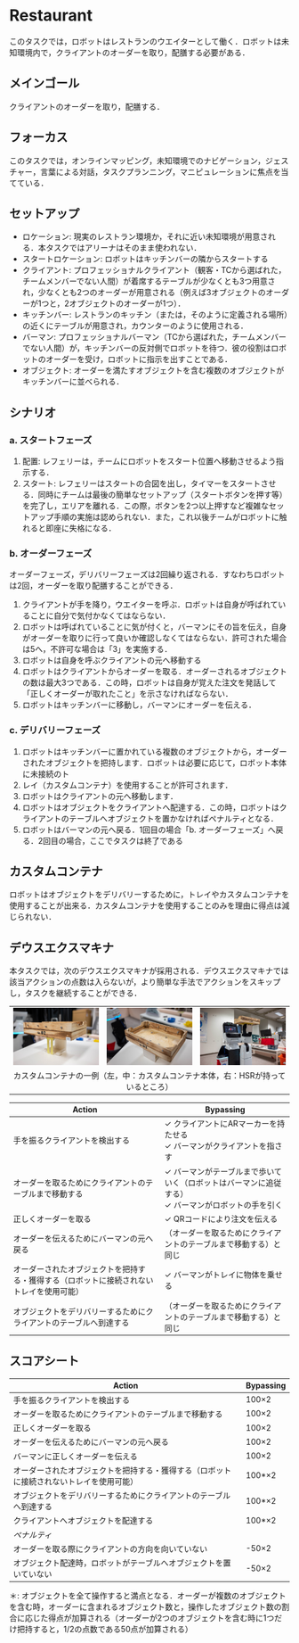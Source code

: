 # Restaurant
このタスクでは，ロボットはレストランのウエイターとして働く．ロボットは未知環境内で，クライアントのオーダーを取り，配膳する必要がある．

## メインゴール
クライアントのオーダーを取り，配膳する．

## フォーカス
このタスクでは，オンラインマッピング，未知環境でのナビゲーション，ジェスチャー，言葉による対話，タスクプランニング，マニピュレーションに焦点を当てている．

## セットアップ
- ロケーション: 現実のレストラン環境か，それに近い未知環境が用意される．本タスクではアリーナはそのまま使われない．
- スタートロケーション: ロボットはキッチンバーの隣からスタートする
- クライアント: プロフェッショナルクライアント（観客・TCから選ばれた，チームメンバーでない人間）が着席するテーブルが少なくとも3つ用意され，少なくとも2つのオーダーが用意される（例えば3オブジェクトのオーダーが1つと，2オブジェクトのオーダーが1つ）．
- キッチンバー: レストランのキッチン（または，そのように定義される場所）の近くにテーブルが用意され，カウンターのように使用される．
- バーマン: プロフェッショナルバーマン（TCから選ばれた，チームメンバーでない人間）が，キッチンバーの反対側でロボットを待つ．彼の役割はロボットのオーダーを受け，ロボットに指示を出すことである．
- オブジェクト: オーダーを満たすオブジェクトを含む複数のオブジェクトがキッチンバーに並べられる．

## シナリオ
### a. スタートフェーズ
1. 配置: レフェリーは，チームにロボットをスタート位置へ移動させるよう指示する．
1. スタート: レフェリーはスタートの合図を出し，タイマーをスタートさせる．同時にチームは最後の簡単なセットアップ（スタートボタンを押す等）を完了し，エリアを離れる．この際，ボタンを2つ以上押すなど複雑なセットアップ手順の実施は認められない．また，これ以後チームがロボットに触れると即座に失格になる．

### b. オーダーフェーズ
オーダーフェーズ，デリバリーフェーズは2回繰り返される．すなわちロボットは2回，オーダーを取り配膳することができる．
1. クライアントが手を降り，ウエイターを呼ぶ．ロボットは自身が呼ばれていることに自分で気付かなくてはならない．
1. ロボットは呼ばれていることに気が付くと，バーマンにその旨を伝え，自身がオーダーを取りに行って良いか確認しなくてはならない．許可された場合は5へ，不許可な場合は「3」を実施する．
1. ロボットは自身を呼ぶクライアントの元へ移動する
1. ロボットはクライアントからオーダーを取る．オーダーされるオブジェクトの数は最大3つである．この時，ロボットは自身が覚えた注文を発話して「正しくオーダーが取れたこと」を示さなければならない．
1. ロボットはキッチンバーに移動し，バーマンにオーダーを伝える．

### c. デリバリーフェーズ
1. ロボットはキッチンバーに置かれている複数のオブジェクトから，オーダーされたオブジェクトを把持します．ロボットは必要に応じて，ロボット本体に未接続のト
1. レイ（カスタムコンテナ）を使用することが許可されます．
1. ロボットはクライアントの元へ移動します．
1. ロボットはオブジェクトをクライアントへ配達する．この時，ロボットはクライアントのテーブルへオブジェクトを置かなければペナルティとなる．
1. ロボットはバーマンの元へ戻る．1回目の場合「b. オーダーフェーズ」へ戻る．2回目の場合，ここでタスクは終了である

## カスタムコンテナ
ロボットはオブジェクトをデリバリーするために，トレイやカスタムコンテナを使用することが出来る．カスタムコンテナを使用することのみを理由に得点は減じられない．

<table>
<tr>
  <td>
    <img src="restaurant_custom_container_1.jpg"/>
  </td>
  <td>
    <img src="restaurant_custom_container_2.jpg"/>
  </td>
  <td>
    <img src="restaurant_custom_container_3.jpg"/>
  </td>
</tr>
<tr>
  <td colspan="3">
  <center>
   カスタムコンテナの一例（左，中：カスタムコンテナ本体，右：HSRが持っているところ）
  </center>
  </td>
</tr>

## デウスエクスマキナ
本タスクでは，次のデウスエクスマキナが採用される．デウスエクスマキナでは該当アクションの点数は入らないが，より簡単な手法でアクションをスキップし，タスクを継続することができる．

| Action | Bypassing |
| --- | --- |
| 手を振るクライアントを検出する | ✓ クライアントにARマーカーを持たせる <br> ✓ バーマンがクライアントを指さす |
| オーダーを取るためにクライアントのテーブルまで移動する | ✓ バーマンがテーブルまで歩いていく（ロボットはバーマンに追従する） <br> ✓ バーマンがロボットの手を引く |
| 正しくオーダーを取る | ✓ QRコードにより注文を伝える |
| オーダーを伝えるためにバーマンの元へ戻る | （オーダーを取るためにクライアントのテーブルまで移動する）と同じ |
| オーダーされたオブジェクトを把持する・獲得する（ロボットに接続されないトレイを使用可能） | ✓ バーマンがトレイに物体を乗せる |
| オブジェクトをデリバリーするためにクライアントのテーブルへ到達する | （オーダーを取るためにクライアントのテーブルまで移動する）と同じ |

## スコアシート
| Action | Bypassing |
| --- | --- |
| 手を振るクライアントを検出する | 100×2 |
| オーダーを取るためにクライアントのテーブルまで移動する | 100×2 |
| 正しくオーダーを取る | 100×2 |
| オーダーを伝えるためにバーマンの元へ戻る | 100×2 |
| バーマンに正しくオーダーを伝える | 100×2 |
| オーダーされたオブジェクトを把持する・獲得する（ロボットに接続されないトレイを使用可能） | 100*×2 |
| オブジェクトをデリバリーするためにクライアントのテーブルへ到達する | 100*×2 |
| クライアントへオブジェクトを配達する | 100*×2 |
| *ペナルティ* | 　 |
| オーダーを取る際にクライアントの方向を向いていない | -50×2 |
| オブジェクト配達時，ロボットがテーブルへオブジェクトを置いていない | -50×2 |

＊: オブジェクトを全て操作すると満点となる．オーダーが複数のオブジェクトを含む時，オーダーに含まれるオブジェクト数と，操作したオブジェクト数の割合に応じた得点が加算される（オーダーが2つのオブジェクトを含む時に1つだけ把持すると，1/2の点数である50点が加算される）
